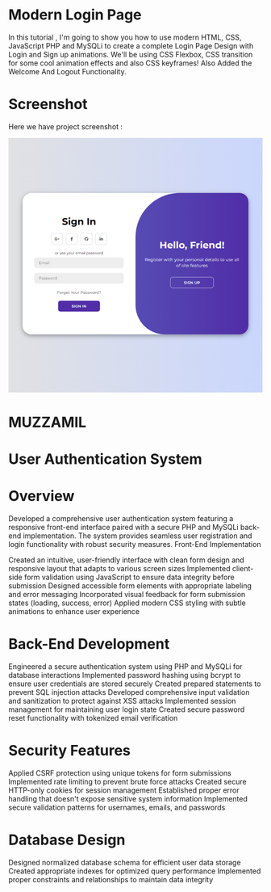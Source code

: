 # Modern Login Page
In this tutorial , I'm going to show you how to use modern HTML, CSS, JavaScript PHP and MySQLi to create a complete Login Page Design with Login and Sign up animations. We'll be using CSS Flexbox, CSS  transition for some cool animation effects and also CSS keyframes!
Also Added the Welcome And Logout Functionality.

# Screenshot
Here we have project screenshot :

![screenshot](screenshot.jpg)

# MUZZAMIL
# User Authentication System
# **Overview**
Developed a comprehensive user authentication system featuring a responsive front-end interface paired with a secure PHP and MySQLi back-end implementation. The system provides seamless user registration and login functionality with robust security measures.
Front-End Implementation

Created an intuitive, user-friendly interface with clean form design and responsive layout that adapts to various screen sizes
Implemented client-side form validation using JavaScript to ensure data integrity before submission
Designed accessible form elements with appropriate labeling and error messaging
Incorporated visual feedback for form submission states (loading, success, error)
Applied modern CSS styling with subtle animations to enhance user experience

# Back-End Development

Engineered a secure authentication system using PHP and MySQLi for database interactions
Implemented password hashing using bcrypt to ensure user credentials are stored securely
Created prepared statements to prevent SQL injection attacks
Developed comprehensive input validation and sanitization to protect against XSS attacks
Implemented session management for maintaining user login state
Created secure password reset functionality with tokenized email verification

# Security Features

Applied CSRF protection using unique tokens for form submissions
Implemented rate limiting to prevent brute force attacks
Created secure HTTP-only cookies for session management
Established proper error handling that doesn't expose sensitive system information
Implemented secure validation patterns for usernames, emails, and passwords

# Database Design

Designed normalized database schema for efficient user data storage
Created appropriate indexes for optimized query performance
Implemented proper constraints and relationships to maintain data integrity
